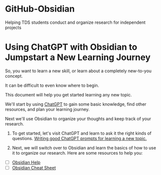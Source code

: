 # GitHub-Obsidian
Helping TDS students conduct and organize research for independent projects


# Using ChatGPT with Obsidian to Jumpstart a New Learning Journey
So, you want to learn a new skill, or learn about a completely new-to-you concept.

It can be difficult to even know where to begin.

This document will help you get started learning any new topic.

We'll start by using [ChatGPT](https://chat.openai.com) to gain some basic knowledge, find other resources, and plan your learning journey.

Next we'll use Obsidian to organize your thoughts and keep track of your research.

1. To get started, let's visit ChatGPT and learn to ask it the right kinds of questions.  [Writing good ChatGPT prompts for learning a new topic.](https://github.com/joefjord/GitHub-Obsidian/blob/main/ChatGPT-prompts-4-research.md)

2. Next, we will switch over to Obsidian and learn the basics of how to use it to organize our research. Here are some resources to help you:

- [ ] [Obsidian Help](https://help.obsidian.md/Home)
- [ ] [Obsidian Cheat Sheet](https://github.com/joefjord/GitHub-Obsidian/blob/main/Obsidian-cheat-sheet.md)
